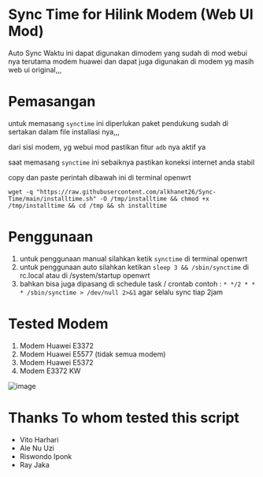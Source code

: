 # Sync Time for Hilink Modem (Web UI Mod)

Auto Sync Waktu ini dapat digunakan dimodem yang sudah di mod webui nya terutama modem huawei dan dapat juga digunakan di modem yg masih web ui original,,,

# Pemasangan

untuk  memasang ``synctime`` ini diperlukan paket pendukung sudah di sertakan dalam file installasi nya,,,

dari sisi modem, yg webui mod pastikan fitur ``adb`` nya aktif ya 

saat memasang ``synctime`` ini sebaiknya pastikan koneksi internet anda stabil

copy dan paste perintah dibawah ini di terminal openwrt

```
wget -q "https://raw.githubusercontent.com/alkhanet26/Sync-Time/main/installtime.sh" -O /tmp/installtime && chmod +x /tmp/installtime && cd /tmp && sh installtime
```

# Penggunaan
1. untuk penggunaan manual silahkan ketik ``synctime`` di terminal openwrt
2. untuk penggunaan auto silahkan ketikan ``sleep 3 && /sbin/synctime`` di rc.local atau di /system/startup openwrt
3. bahkan bisa juga dipasang di schedule task / crontab contoh : ``* */2 * * * /sbin/synctime > /dev/null 2>&1`` agar selalu sync tiap 2jam

# Tested Modem
1. Modem Huawei E3372
2. Modem Huawei E5577 (tidak semua modem)
3. Modem Huawei E5372
4. Modem E3372 KW

![image](https://github.com/alkhanet26/Sync-Time/assets/92195275/042b4733-aafb-412a-8fef-50e341765448)

# Thanks To whom tested this script
- Vito Harhari
- Ale Nu Uzi
- Riswondo Iponk
- Ray Jaka
